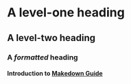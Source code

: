 # A level-one heading

## A level-two heading

### A *formatted* heading

#### Introduction to [Makedown Guide](https://www.markdownguide.com)
